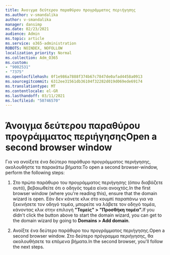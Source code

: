 ```yaml
---
title: Άνοιγμα δεύτερου παραθύρου προγράμματος περιήγησης
ms.author: v-smandalika
author: v-smandalika
manager: dansimp
ms.date: 02/23/2021
audience: Admin
ms.topic: article
ms.service: o365-administration
ROBOTS: NOINDEX, NOFOLLOW
localization_priority: Normal
ms.collection: Adm_O365
ms.custom:
- "9002531"
- "7375"
ms.openlocfilehash: 0f1e986a7888f374b67c7847de0afad4458a0913
ms.sourcegitcommit: 6312ee31561db36104f32282d019d069ede69174
ms.translationtype: MT
ms.contentlocale: el-GR
ms.lasthandoff: 03/11/2021
ms.locfileid: "50746570"
---
```

# <a name="open-a-second-browser-window"></a><span data-ttu-id="8ddd5-102">Άνοιγμα δεύτερου παραθύρου προγράμματος περιήγησης</span><span class="sxs-lookup"><span data-stu-id="8ddd5-102">Open a second browser window</span></span>

<span data-ttu-id="8ddd5-103">Για να ανοίξετε ένα δεύτερο παράθυρο προγράμματος περιήγησης, ακολουθήστε τα παρακάτω βήματα:</span><span class="sxs-lookup"><span data-stu-id="8ddd5-103">To open a second browser-window, perform the following steps:</span></span>

1. <span data-ttu-id="8ddd5-104">Στο πρώτο παράθυρο του προγράμματος περιήγησης (όπου διαβάζετε αυτό), βεβαιωθείτε ότι ο οδηγός τομέα είναι ανοιχτός.</span><span class="sxs-lookup"><span data-stu-id="8ddd5-104">In the first browser window (where you're reading this), ensure that the domain wizard is open.</span></span> <span data-ttu-id="8ddd5-105">Εάν δεν κάνετε κλικ στο κουμπί παραπάνω για να ξεκινήσετε τον οδηγό τομέα, μπορείτε να λάβετε τον οδηγό τομέα, κάνοντας κλικ στην επιλογή **"Τομείς" > "Προσθήκη τομέα".**</span><span class="sxs-lookup"><span data-stu-id="8ddd5-105">If you didn't click the button above to start the domain wizard, you can get to the domain wizard by going to **Domains > Add domain**.</span></span>

2. <span data-ttu-id="8ddd5-106">Ανοίξτε ένα δεύτερο παράθυρο του προγράμματος περιήγησης.</span><span class="sxs-lookup"><span data-stu-id="8ddd5-106">Open a second browser window.</span></span> <span data-ttu-id="8ddd5-107">Στο δεύτερο πρόγραμμα περιήγησης, θα ακολουθήσετε τα επόμενα βήματα.</span><span class="sxs-lookup"><span data-stu-id="8ddd5-107">In the second browser, you'll follow the next steps.</span></span>
